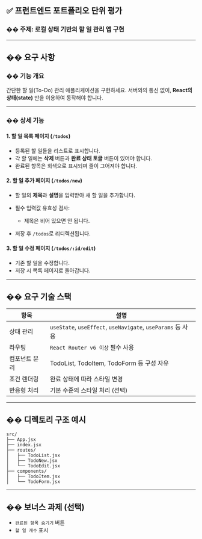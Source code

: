 ## ✅ 프런트엔드 포트폴리오 단위 평가

### �� 주제: **로컬 상태 기반의 할 일 관리 앱 구현**

---

## �� 요구 사항

### �� 기능 개요

간단한 할 일(To-Do) 관리 애플리케이션을 구현하세요. 서버와의 통신 없이, **React의 상태(state)** 만을 이용하여 동작해야 합니다.

---

### �� 상세 기능

#### 1. 할 일 목록 페이지 (`/todos`)

* 등록된 할 일들을 리스트로 표시합니다.
* 각 할 일에는 **삭제** 버튼과 **완료 상태 토글** 버튼이 있어야 합니다.
* 완료된 항목은 회색으로 표시되며 줄이 그어져야 합니다.

#### 2. 할 일 추가 페이지 (`/todos/new`)

* 할 일의 **제목**과 **설명**을 입력받아 새 할 일을 추가합니다.
* 필수 입력값 유효성 검사:

  * 제목은 비어 있으면 안 됩니다.
* 저장 후 `/todos`로 리디렉션됩니다.

#### 3. 할 일 수정 페이지 (`/todos/:id/edit`)

* 기존 할 일을 수정합니다.
* 저장 시 목록 페이지로 돌아갑니다.

---

## �� 요구 기술 스택

| 항목      | 설명                                                       |
| ------- | -------------------------------------------------------- |
| 상태 관리   | `useState`, `useEffect`, `useNavigate`, `useParams` 등 사용 |
| 라우팅     | `React Router v6 이상` 필수 사용                               |
| 컴포넌트 분리 | TodoList, TodoItem, TodoForm 등 구성 자유                     |
| 조건 렌더링  | 완료 상태에 따라 스타일 변경                                         |
| 반응형 처리  | 기본 수준의 스타일 처리 (선택)                                       |

---



## �� 디렉토리 구조 예시

```
src/
├── App.jsx
├── index.jsx
├── routes/
│   ├── TodoList.jsx
│   ├── TodoNew.jsx
│   └── TodoEdit.jsx
├── components/
│   ├── TodoItem.jsx
│   └── TodoForm.jsx
```

---

## �� 보너스 과제 (선택)

* `완료된 항목 숨기기` 버튼
* `할 일 개수` 표시
